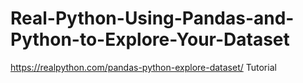 # Real-Python-Using-Pandas-and-Python-to-Explore-Your-Dataset
https://realpython.com/pandas-python-explore-dataset/ Tutorial
